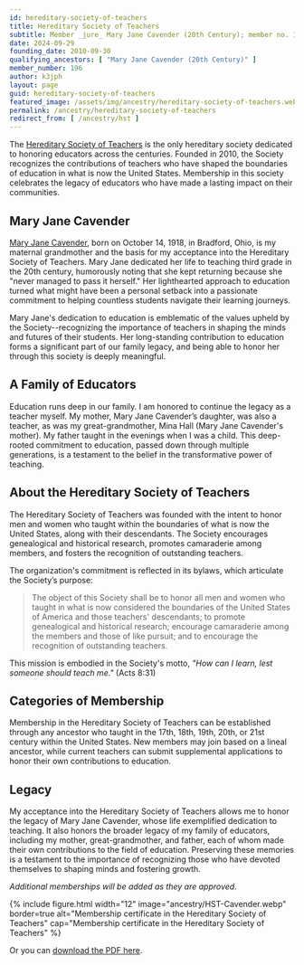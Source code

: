 ```yaml
---
id: hereditary-society-of-teachers
title: Hereditary Society of Teachers
subtitle: Member _jure_ Mary Jane Cavender (20th Century); member no. 196
date: 2024-09-29
founding_date: 2010-09-30
qualifying_ancestors: [ "Mary Jane Cavender (20th Century)" ]
member_number: 196
author: k3jph
layout: page
guid: hereditary-society-of-teachers
featured_image: /assets/img/ancestry/hereditary-society-of-teachers.webp
permalink: /ancestry/hereditary-society-of-teachers
redirect_from: [ /ancestry/hst ]
---
```


The [Hereditary Society of
Teachers](https://www.hereditarysocietyofteachers.org) is the only
hereditary society dedicated to honoring educators across the centuries.
Founded in 2010, the Society recognizes the contributions of teachers
who have shaped the boundaries of education in what is now the United
States. Membership in this society celebrates the legacy of educators
who have made a lasting impact on their communities.

## Mary Jane Cavender

[Mary Jane Cavender](https://www.wikitree.com/wiki/Cavender-523), born
on October 14, 1918, in Bradford, Ohio, is my maternal grandmother and the
basis for my acceptance into the Hereditary Society of Teachers. Mary
Jane dedicated her life to teaching third grade in the 20th century,
humorously noting that she kept returning because she "never managed to
pass it herself." Her lighthearted approach to education turned what
might have been a personal setback into a passionate commitment to
helping countless students navigate their learning journeys.

Mary Jane's dedication to education is emblematic of the values upheld
by the Society--recognizing the importance of teachers in shaping the
minds and futures of their students. Her long-standing contribution to
education forms a significant part of our family legacy, and being able
to honor her through this society is deeply meaningful.

## A Family of Educators

Education runs deep in our family. I am honored to continue the legacy
as a teacher myself. My mother, Mary Jane Cavender’s daughter, was also
a teacher, as was my great-grandmother, Mina Hall (Mary Jane Cavender's
mother). My father taught in the evenings when I was a child. This
deep-rooted commitment to education, passed down through multiple
generations, is a testament to the belief in the transformative power of
teaching.

## About the Hereditary Society of Teachers

The Hereditary Society of Teachers was founded with the intent to honor
men and women who taught within the boundaries of what is now the United
States, along with their descendants. The Society encourages
genealogical and historical research, promotes camaraderie among
members, and fosters the recognition of outstanding teachers.

The organization's commitment is reflected in its bylaws, which
articulate the Society’s purpose:

> The object of this Society shall be to honor all men and women who
> taught in what is now considered the boundaries of the United States
> of America and those teachers' descendants; to promote genealogical
> and historical research; encourage camaraderie among the members and
> those of like pursuit; and to encourage the recognition of outstanding
> teachers.

This mission is embodied in the Society's motto, *"How can I learn, lest
someone should teach me."* (Acts 8:31)

## Categories of Membership

Membership in the Hereditary Society of Teachers can be established
through any ancestor who taught in the 17th, 18th, 19th, 20th, or 21st
century within the United States. New members may join based on a lineal
ancestor, while current teachers can submit supplemental applications to
honor their own contributions to education.

## Legacy

My acceptance into the Hereditary Society of Teachers allows me to honor
the legacy of Mary Jane Cavender, whose life exemplified dedication to
teaching. It also honors the broader legacy of my family of educators,
including my mother, great-grandmother, and father, each of whom made
their own contributions to the field of education. Preserving these
memories is a testament to the importance of recognizing those who have
devoted themselves to shaping minds and fostering growth.

*Additional memberships will be added as they are approved.*

{% include figure.html width="12"
   image="ancestry/HST-Cavender.webp" border=true
   alt="Membership certificate in the Hereditary Society of Teachers"
   cap="Membership certificate in the Hereditary Society of Teachers" %}
   
Or you can [download the PDF here](/assets/docs/ancestry/HST-Cavender.pdf).

